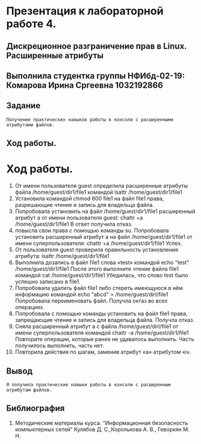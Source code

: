 # Презентация к лабораторной работе 4.
## Дискреционное разграничение прав в Linux. Расширенные атрибуты

## Выполнила студентка группы НФИбд-02-19: Комарова Ирина Сргеевна 1032192866

## Задание
    Получение практических навыков работы в консоли с расширенными атрибутами файлов.

## Ход работы.
# Ход работы.
1. От имени пользователя guest определила расширенные атрибуты файла
/home/guest/dir1/file1 командой
lsattr /home/guest/dir1/file1
2. Установила командой
chmod 600 file1
на файл file1 права, разрешающие чтение и запись для владельца файла.
3. Попробовала установить на файл /home/guest/dir1/file1 расширенный атрибут a от имени пользователя guest:
chattr +a /home/guest/dir1/file1
В ответ получила отказ.
4. повысла свои права с помощью команды su. Попробовала установить расширенный атрибут a на файл /home/guest/dir1/file1 от имени суперпользователя:
chattr +a /home/guest/dir1/file1
Успех.
5. От пользователя guest проверила правильность установления атрибута:
lsattr /home/guest/dir1/file1
6. Выполнила дозапись в файл file1 слова «test» командой
echo "test" /home/guest/dir1/file1
После этого выполните чтение файла file1 командой
cat /home/guest/dir1/file1
Убедилась, что слово test было успешно записано в file1.
7. Попробовала удалить файл file1 либо стереть имеющуюся в нём информацию командой
echo "abcd" > /home/guest/dirl/file1
Попробовала переименовать файл. Получла октаз во всех операциях.
8. Попробовала с помощью команды установить на файл file1 права, запрещающие чтение и запись для владельца файла. Получла отказ.
9. Сняла расширенный атрибут a с файла /home/guest/dirl/file1 от имени суперпользователя командой
chattr -a /home/guest/dir1/file1
Повторите операции, которые ранее не удавалось выполнить. Часть получилось выполнить, часть нет.
10. Повторила действия по шагам, заменив атрибут «a» атрибутом «i».

## Вывод 
    Я получила практические навыки работы в консоли с расширенным атрибутам файлов.

## Библиография
1. Методические материалы курса. “Информационная безопасность компьютерных сетей” Кулябов Д. С.,Королькова А. В., Геворкян М. Н.
